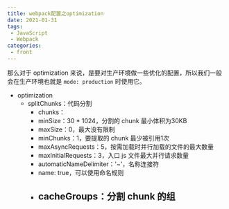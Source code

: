 ```yaml
---
title: webpack配置之optimization
date: 2021-01-31
tags:
 - JavaScript
 - Webpack
categories:
 - front
---
```


 那么对于 optimization 来说，是要对生产环境做一些优化的配置，所以我们一般会在生产环境也就是 `mode: production` 时使用它。

- optimization
  - splitChunks：代码分割
    - chunks：
    - minSize：30 * 1024，分割的 chunk 最小体积为30KB
    - maxSize：0，最大没有限制
    - minChunks：1，要提取的 chunk 最少被引用1次
    - maxAsyncRequests：5，按需加载时并行加载的文件的最大数量
    - maxInitialRequests：3，入口 js 文件最大并行请求数量
    - automaticNameDelimiter：'~'，名称连接符
    - name: true，可以使用命名规则
    - cacheGroups：分割 chunk 的组
      - 